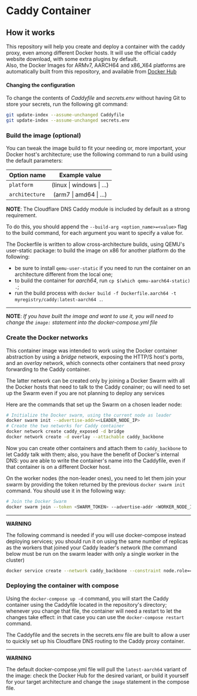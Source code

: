 # Caddy Container

## How it works

This repository will help you create and deploy a container with the caddy proxy, 
even among different Docker hosts. It will use the official caddy website download, 
with some extra plugins by default.  
Also, the Docker Images for ARMv7, AARCH64 and x86\_X64 platforms are automatically 
built from this repository, and available from [Docker Hub](https://hub.docker.com/r/procsiab/caddy)

#### Changing the configuration

To change the contents of *Caddyfile* and *secrets.env* without having Git to
store your secrets, run the following git command:

```bash
git update-index --assume-unchanged Caddyfile
git update-index --assume-unchanged secrets.env
```

### Build the image (optional)

You can tweak the image build to fit your needing or, more important, your Docker 
host's architecture; use the following command to run a build using the default 
parameters:

|Option name|Example value|
|-|:-:|
|`platform` | (linux \| windows \| ...)|
|`architecture` | (arm7 \| amd64 \| ...)|

**NOTE**: The Cloudflare DNS Caddy module is included by default as a strong requirement.

To do this, you should append the `--build-arg <option_name>=<value>` flag to the 
build command, for each argument you want to specify a value for.

The Dockerfile is written to allow cross-architecture builds, using QEMU's user-static package: to build the image on x86 for another platform do the following:

- be sure to install `qemu-user-static` if you need to run the container on an architecture different from the local one;
- to build the container for *aarch64*, run `cp $(which qemu-aarch64-static) .`;
- run the build process with `docker build -f Dockerfile.aarch64 -t myregistry/caddy:latest-aarch64 .`.

----

**NOTE**: *If you have built the image and want to use it, you will need to change 
the `image:` statement into the docker-compose.yml file*

### Create the Docker networks

This container image was intended to work using the Docker container abstraction 
by using a *bridge* network, exposing the HTTP/S host's ports, and an *overlay* 
network, which connects other containers that need proxy forwarding to the Caddy 
container.

The latter network can be created only by joining a Docker Swarm with all the 
Docker hosts that need to talk to the Caddy conainer; ou will need to set up 
the Swarm even if you are not planning to deploy any services

Here are the commands that set up the Swarm on a chosen leader node:

```bash
# Initialize the Docker swarm, using the current node as leader
docker swarm init --advertise-addr=<LEADER_NODE_IP>
# Create the two networks for Caddy container
docker network create caddy_exposed -d bridge
docker network create -d overlay --attachable caddy_backbone
```

Now you can create other containers and attach them to `caddy_backbone` to let 
Caddy talk with them; also, you have the benefit of Docker's internal DNS: you 
are able to write the container's name into the Caddyfile, even if that 
container is on a different Docker host.

On the worker nodes (the non-leader ones), you need to let them join your swarm 
by providing the token returned by the previous `docker swarm init` command. 
You should use it in the following way:

```bash
# Join the Docker Swarm
docker swarm join --token <SWARM_TOKEN> --advertise-addr <WORKER_NODE_IP> <LEADER_NODE_IP>:2377
```

----

**WARNING**

The following command is needed if you will use docker-compose instead deploying 
services; you should run it on using the same number of replicas as the workers that 
joined your Caddy leader's network (the command below must be run on the swarm leader 
with only a single worker in the cluster)

```bash
docker service create --network caddy_backbone --constraint node.role==worker --replicas 1 --name pinner busybox sh -c "while [ 1 -eq 1 ]; do sleep 1; done"
```

### Deploying the container with compose

Using the `docker-compose up -d` command, you will start the Caddy container using 
the Caddyfile located in the repository's directory; whenever you change that file, 
the container will need a restart to let the changes take effect: in that case 
you can use the `docker-compose restart` command.

The Caddyfile and the secrets in the secrets.env file are built to allow a user 
to quickly set up his Cloudflare DNS routing to the Caddy proxy container.

----

**WARNING**

The default docker-compose.yml file will pull the `latest-aarch64` variant of the
image: check the Docker Hub for the desired variant, or build it yourself for your 
target architecture and change the `image` statement in the compose file.
